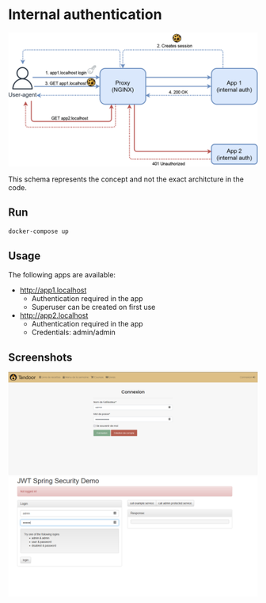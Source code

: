 # Internal authentication

![](img/internal-auth.png)

This schema represents the concept and not the exact architcture in the code.
## Run

```
docker-compose up
```

## Usage

The following apps are available:

* http://app1.localhost
    * Authentication required in the app
    * Superuser can be created on first use
* http://app2.localhost
    * Authentication required in the app
    * Credentials: admin/admin

## Screenshots

![](img/tandoor-auth.png)
![](img/spring-auth.png)